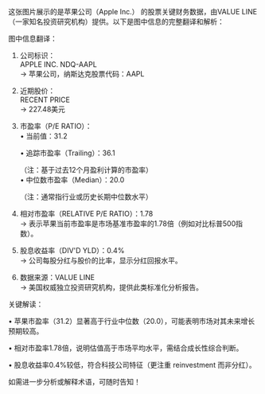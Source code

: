 这张图片展示的是苹果公司（Apple Inc.） 的股票关键财务数据，由VALUE LINE（一家知名投资研究机构）提供。以下是图中信息的完整翻译和解析：

图中信息翻译：

1. 公司标识：  
   APPLE INC. NDQ-AAPL  
   → 苹果公司，纳斯达克股票代码：AAPL  

2. 近期股价：  
   RECENT PRICE  
   → 227.48美元  

3. 市盈率（P/E RATIO）：  
   • 当前值：31.2  

   • 追踪市盈率（Trailing）：36.1  

     （注：基于过去12个月盈利计算的市盈率）  
   • 中位数市盈率（Median）：20.0  

     （注：通常指行业或历史长期中位数水平）  

4. 相对市盈率（RELATIVE P/E RATIO）：1.78  
   → 表示苹果当前市盈率是市场基准市盈率的1.78倍（例如对比标普500指数）。  

5. 股息收益率（DIV'D YLD）：0.4%  
   → 公司每股分红与股价的比率，显示分红回报水平。  

6. 数据来源：VALUE LINE  
   → 美国权威独立投资研究机构，提供此类标准化分析报告。

关键解读：

• 苹果市盈率（31.2）显著高于行业中位数（20.0），可能表明市场对其未来增长预期较高。

• 相对市盈率1.78倍，说明估值高于市场平均水平，需结合成长性综合判断。

• 股息收益率0.4%较低，符合科技公司特征（更注重 reinvestment 而非分红）。

如需进一步分析或解释术语，可随时告知！